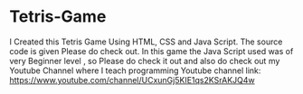 # Tetris-Game
I Created this Tetris Game Using HTML, CSS and Java Script. The source code is given Please do check out.
In this game the Java Script used was of very Beginner level , so Please do check it out and also do check out my Youtube Channel where I teach programming
Youtube channel link: https://www.youtube.com/channel/UCxunGj5KIE1qs2KSrAKJQ4w
